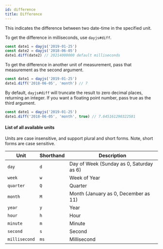 ```yaml
---
id: difference
title: Difference
---
```


This indicates the difference between two date-time in the specified unit.

To get the difference in milliseconds, use `dayjs#diff`.

```js
const date1 = dayjs('2019-01-25')
const date2 = dayjs('2018-06-05')
date1.diff(date2) // 20214000000 default milliseconds
```

To get the difference in another unit of measurement, pass that measurement as the second argument.

```js
const date1 = dayjs('2019-01-25')
date1.diff('2018-06-05', 'month') // 7
```

By default, `dayjs#diff` will truncate the result to zero decimal places, returning an integer. If you want a floating point number, pass true as the third argument.

```js
const date1 = dayjs('2019-01-25')
date1.diff('2018-06-05', 'month', true) // 7.645161290322581
```

#### List of all available units

Units are case insensitive, and support plural and short forms. Note, short forms are case sensitive.

| Unit          | Shorthand | Description                              |
| ------------- | --------- | ---------------------------------------- |
| `day`         | `d`       | Day of Week (Sunday as 0, Saturday as 6) |
| `week`        | `w`       | Week of Year                             |
| `quarter`     | `Q`       | Quarter                                  |
| `month`       | `M`       | Month (January as 0, December as 11)     |
| `year`        | `y`       | Year                                     |
| `hour`        | `h`       | Hour                                     |
| `minute`      | `m`       | Minute                                   |
| `second`      | `s`       | Second                                   |
| `millisecond` | `ms`      | Millisecond                              |

